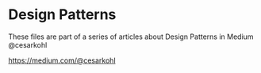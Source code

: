 # Design Patterns

These files are part of a series of articles about Design Patterns in Medium @cesarkohl

https://medium.com/@cesarkohl
